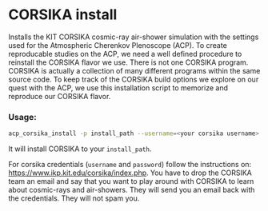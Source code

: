 # CORSIKA install
Installs the KIT CORSIKA cosmic-ray air-shower simulation with the settings used for the Atmospheric Cherenkov Plenoscope (ACP). To create reproducable studies on the ACP, we need a well defined procedure to reinstall the CORSIKA flavor we use. There is not one CORSIKA program. CORSIKA is actually a collection of many different programs within the same source code. To keep track of the CORSIKA build options we explore on our quest with the ACP, we use this installation script to memorize and reproduce our CORSIKA flavor. 

### Usage:
```bash
acp_corsika_install -p install_path --username=<your corsika username> --password=<your corsika password>
```

It will install CORSIKA to your `install_path`.

For corsika credentials (`username` and `password`) follow the instructions on: https://www.ikp.kit.edu/corsika/index.php. You have to drop the CORSIKA team an email and say that you want to play around with CORSIKA to learn about cosmic-rays and air-showers. They will send you an email back with the credentials. They will not spam you.

